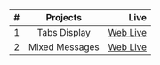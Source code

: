 | #   |    Projects    |                                                                                                                           Live |
| --- | :------------: | -----------------------------------------------------------------------------------------------------------------------------: |
| 1   |  Tabs Display  |                  [Web Live](https://kirans22.github.io/full-stack-engineer-training/Collabritive%20work/Tabs-display-project/) |
| 2   | Mixed Messages | [Web Live](https://kirans22.github.io/full-stack-engineer-training/Collabritive%20work/mixed-messages/mixed-messages-project/) |

